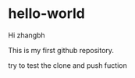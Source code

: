 # hello-world

Hi zhangbh

This is my first github repository.

try to test the clone and push fuction

